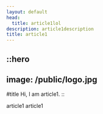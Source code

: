 ```yaml
---
layout: default
head:
  title: article1lol
description: article1description
title: article1
---
```


::hero
---
image: /public/logo.jpg
---
#title
Hi, I am article1.
::

article1 article1